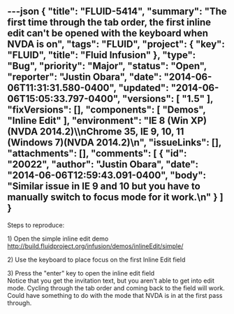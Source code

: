---json
{
  "title": "FLUID-5414",
  "summary": "The first time through the tab order, the first inline edit can't be opened with the keyboard when NVDA is on",
  "tags": "FLUID",
  "project": {
    "key": "FLUID",
    "title": "Fluid Infusion"
  },
  "type": "Bug",
  "priority": "Major",
  "status": "Open",
  "reporter": "Justin Obara",
  "date": "2014-06-06T11:31:31.580-0400",
  "updated": "2014-06-06T15:05:33.797-0400",
  "versions": [
    "1.5"
  ],
  "fixVersions": [],
  "components": [
    "Demos",
    "Inline Edit"
  ],
  "environment": "IE 8 (Win XP) (NVDA 2014.2)\\\nChrome 35, IE 9, 10, 11 (Windows 7)(NVDA 2014.2)\n",
  "issueLinks": [],
  "attachments": [],
  "comments": [
    {
      "id": "20022",
      "author": "Justin Obara",
      "date": "2014-06-06T12:59:43.091-0400",
      "body": "Similar issue in IE 9 and 10 but you have to manually switch to focus mode for it work.\n"
    }
  ]
}
---
Steps to reproduce:

1\) Open the simple inline edit demo\
<http://build.fluidproject.org/infusion/demos/inlineEdit/simple/>

2\) Use the keyboard to place focus on the first Inline Edit field

3\) Press the "enter" key to open the inline edit field\
Notice that you get the invitation text, but you aren't able to get into edit mode. Cycling through the tab order and coming back to the field will work. Could have something to do with the mode that NVDA is in at the first pass through.

        
